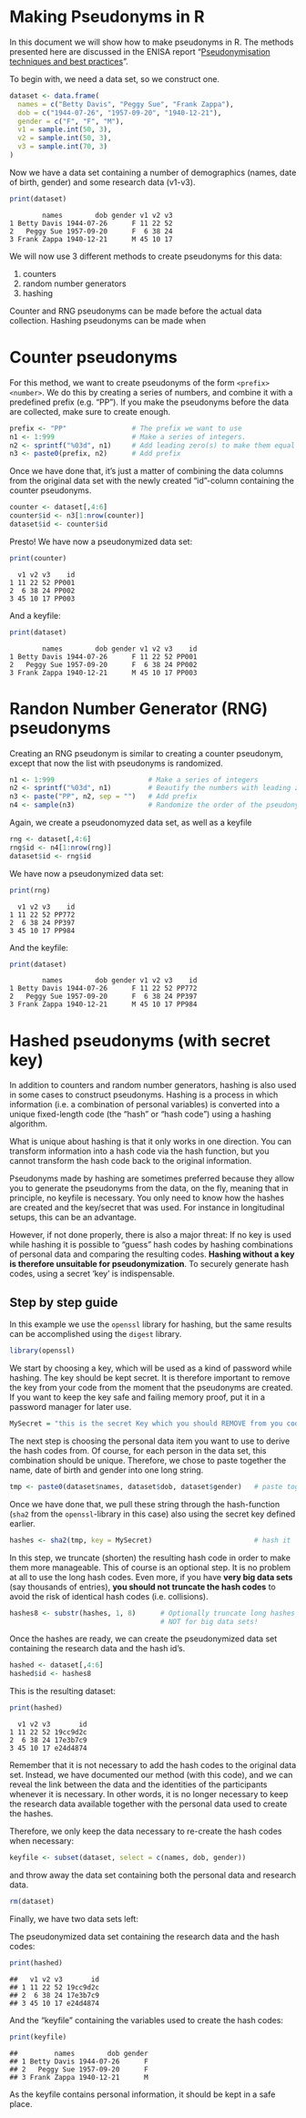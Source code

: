Making Pseudonyms in R
================

In this document we will show how to make pseudonyms in R. The methods
presented here are discussed in the ENISA report “[Pseudonymisation
techniques and best
practices](https://www.enisa.europa.eu/publications/pseudonymisation-techniques-and-best-practices)”.

To begin with, we need a data set, so we construct one.

``` r
dataset <- data.frame(
  names = c("Betty Davis", "Peggy Sue", "Frank Zappa"),
  dob = c("1944-07-26", "1957-09-20", "1940-12-21"),
  gender = c("F", "F", "M"),
  v1 = sample.int(50, 3),
  v2 = sample.int(50, 3),
  v3 = sample.int(70, 3)
) 
```

Now we have a data set containing a number of demographics (names, date
of birth, gender) and some research data (v1-v3).

``` r
print(dataset)
```

            names        dob gender v1 v2 v3
    1 Betty Davis 1944-07-26      F 11 22 52
    2   Peggy Sue 1957-09-20      F  6 38 24
    3 Frank Zappa 1940-12-21      M 45 10 17

We will now use 3 different methods to create pseudonyms for this data:

1.  counters
2.  random number generators
3.  hashing

Counter and RNG pseudonyms can be made before the actual data
collection. Hashing pseudonyms can be made when

# Counter pseudonyms

For this method, we want to create pseudonyms of the form
`<prefix><number>`. We do this by creating a series of numbers, and
combine it with a predefined prefix (e.g. “PP”). If you make the
pseudonyms before the data are collected, make sure to create enough.

``` r
prefix <- "PP"                # The prefix we want to use 
n1 <- 1:999                   # Make a series of integers. 
n2 <- sprintf("%03d", n1)     # Add leading zero(s) to make them equal length
n3 <- paste0(prefix, n2)      # Add prefix
```

Once we have done that, it’s just a matter of combining the data columns
from the original data set with the newly created “id”-column containing
the counter pseudonyms.

``` r
counter <- dataset[,4:6]
counter$id <- n3[1:nrow(counter)] 
dataset$id <- counter$id
```

Presto! We have now a pseudonymized data set:

``` r
print(counter)
```

      v1 v2 v3    id
    1 11 22 52 PP001
    2  6 38 24 PP002
    3 45 10 17 PP003

And a keyfile:

``` r
print(dataset)
```

            names        dob gender v1 v2 v3    id
    1 Betty Davis 1944-07-26      F 11 22 52 PP001
    2   Peggy Sue 1957-09-20      F  6 38 24 PP002
    3 Frank Zappa 1940-12-21      M 45 10 17 PP003

# Randon Number Generator (RNG) pseudonyms

Creating an RNG pseudonym is similar to creating a counter pseudonym,
except that now the list with pseudonyms is randomized.

``` r
n1 <- 1:999                       # Make a series of integers
n2 <- sprintf("%03d", n1)         # Beautify the numbers with leading zero
n3 <- paste("PP", n2, sep = "")   # Add prefix
n4 <- sample(n3)                  # Randomize the order of the pseudonyms
```

Again, we create a pseudonomyzed data set, as well as a keyfile

``` r
rng <- dataset[,4:6]
rng$id <- n4[1:nrow(rng)] 
dataset$id <- rng$id
```

We have now a pseudonymized data set:

``` r
print(rng)
```

      v1 v2 v3    id
    1 11 22 52 PP772
    2  6 38 24 PP397
    3 45 10 17 PP984

And the keyfile:

``` r
print(dataset)
```

            names        dob gender v1 v2 v3    id
    1 Betty Davis 1944-07-26      F 11 22 52 PP772
    2   Peggy Sue 1957-09-20      F  6 38 24 PP397
    3 Frank Zappa 1940-12-21      M 45 10 17 PP984

# Hashed pseudonyms (with secret key)

In addition to counters and random number generators, hashing is also
used in some cases to construct pseudonyms. Hashing is a process in
which information (i.e. a combination of personal variables) is
converted into a unique fixed-length code (the “hash” or “hash code”)
using a hashing algorithm.

What is unique about hashing is that it only works in one direction. You
can transform information into a hash code via the hash function, but
you cannot transform the hash code back to the original information.

Pseudonyms made by hashing are sometimes preferred because they allow
you to generate the pseudonyms from the data, on the fly, meaning that
in principle, no keyfile is necessary. You only need to know how the
hashes are created and the key/secret that was used. For instance in
longitudinal setups, this can be an advantage.

However, if not done properly, there is also a major threat: If no key
is used while hashing it is possible to “guess” hash codes by hashing
combinations of personal data and comparing the resulting codes.
**Hashing without a key is therefore unsuitable for pseudonymization**.
To securely generate hash codes, using a secret ‘key’ is indispensable.

## Step by step guide

In this example we use the `openssl` library for hashing, but the same
results can be accomplished using the `digest` library.

``` r
library(openssl)
```

We start by choosing a key, which will be used as a kind of password
while hashing. The key should be kept secret. It is therefore important
to remove the key from your code from the moment that the pseudonyms are
created. If you want to keep the key safe and failing memory proof, put
it in a password manager for later use.

``` r
MySecret = "this is the secret Key which you should REMOVE from you code"
```

The next step is choosing the personal data item you want to use to
derive the hash codes from. Of course, for each person in the data set,
this combination should be unique. Therefore, we chose to paste together
the name, date of birth and gender into one long string.

``` r
tmp <- paste0(dataset$names, dataset$dob, dataset$gender)   # paste together personal data, create a unique string
```

Once we have done that, we pull these string through the hash-function
(`sha2` from the `openssl`-library in this case) also using the secret
key defined earlier.

``` r
hashes <- sha2(tmp, key = MySecret)                         # hash it
```

In this step, we truncate (shorten) the resulting hash code in order to
make them more manageable. This of course is an optional step. It is no
problem at all to use the long hash codes. Even more, if you have **very
big data sets** (say thousands of entries), **you should not truncate
the hash codes** to avoid the risk of identical hash codes
(i.e. collisions).

``` r
hashes8 <- substr(hashes, 1, 8)      # Optionally truncate long hashes to something more workable. 
                                     # NOT for big data sets! 
```

Once the hashes are ready, we can create the pseudonymized data set
containing the research data and the hash id’s.

``` r
hashed <- dataset[,4:6]
hashed$id <- hashes8
```

This is the resulting dataset:

``` r
print(hashed)
```

      v1 v2 v3       id
    1 11 22 52 19cc9d2c
    2  6 38 24 17e3b7c9
    3 45 10 17 e24d4874

Remember that it is not necessary to add the hash codes to the original
data set. Instead, we have documented our method (with this code), and
we can reveal the link between the data and the identities of the
participants whenever it is necessary. In other words, it is no longer
necessary to keep the research data available together with the personal
data used to create the hashes.

Therefore, we only keep the data necessary to re-create the hash codes
when necessary:

``` r
keyfile <- subset(dataset, select = c(names, dob, gender))
```

and throw away the data set containing both the personal data and
research data.

``` r
rm(dataset)
```

Finally, we have two data sets left:

The pseudonymized data set containing the research data and the hash
codes:

``` r
print(hashed)
```

    ##   v1 v2 v3       id
    ## 1 11 22 52 19cc9d2c
    ## 2  6 38 24 17e3b7c9
    ## 3 45 10 17 e24d4874

And the “keyfile” containing the variables used to create the hash
codes:

``` r
print(keyfile)
```

    ##         names        dob gender
    ## 1 Betty Davis 1944-07-26      F
    ## 2   Peggy Sue 1957-09-20      F
    ## 3 Frank Zappa 1940-12-21      M

As the keyfile contains personal information, it should be kept in a
safe place.
